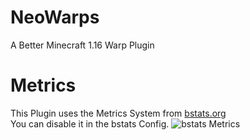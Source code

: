 # NeoWarps
A Better Minecraft 1.16 Warp Plugin

# Metrics
This Plugin uses the Metrics System from [bstats.org](https://bstats.org/)  
You can disable it in the bstats Config.
![bstats Metrics](https://bstats.org/signatures/bukkit/NeoWarps.svg)
